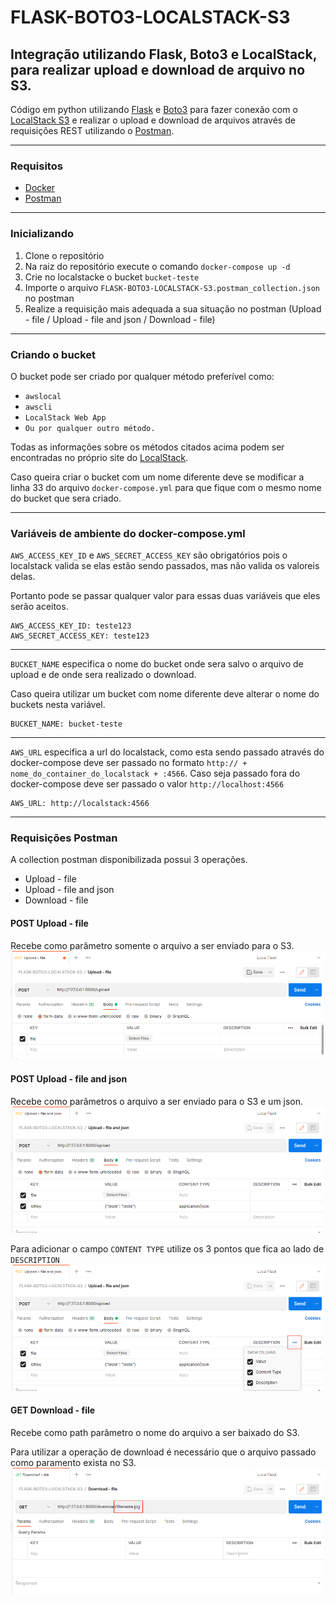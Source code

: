 # FLASK-BOTO3-LOCALSTACK-S3
## Integração utilizando Flask, Boto3 e LocalStack, para realizar upload e download de arquivo no S3.

Código em python utilizando [Flask](https://flask.palletsprojects.com/en/2.1.x/) e [Boto3](https://pypi.org/project/boto3/) para fazer conexão com o [LocalStack S3](https://localstack.cloud/) e realizar o upload e download de arquivos através de requisições REST utilizando o [Postman](https://www.postman.com/).

---
### **Requisitos**
- [Docker](https://www.docker.com/)
- [Postman](https://www.postman.com/)
---
### **Inicializando**
1. Clone o repositório
2. Na raiz do repositório execute o comando `docker-compose up -d`
3. Crie no localstacke o bucket `bucket-teste`
4. Importe o arquivo `FLASK-BOTO3-LOCALSTACK-S3.postman_collection.json` no postman
5. Realize a requisição mais adequada a sua situação no postman (Upload - file / Upload - file and json / Download - file)

---
### **Criando o bucket**
O bucket pode ser criado por qualquer método preferível como:
 - `awslocal`
 - `awscli`
 - `LocalStack Web App`
 - `Ou por qualquer outro método.`

Todas as informações sobre os métodos citados acima podem ser encontradas no próprio site do [LocalStack](https://localstack.cloud/).

Caso queira criar o bucket com um nome diferente deve se modificar a linha 33 do arquivo `docker-compose.yml` para que fique com o mesmo nome do bucket que sera criado.

---
### **Variáveis de ambiente do docker-compose.yml**
`AWS_ACCESS_KEY_ID` e `AWS_SECRET_ACCESS_KEY`  são obrigatórios pois o localstack valida se elas estão sendo passados, mas não valida os valoreis delas.

Portanto pode se passar qualquer valor para essas duas variáveis que eles serão aceitos. 
```
AWS_ACCESS_KEY_ID: teste123
AWS_SECRET_ACCESS_KEY: teste123
```
---

`BUCKET_NAME` especifica o nome do bucket onde sera salvo o arquivo de upload e de onde sera realizado o download.

Caso queira utilizar um bucket com nome diferente deve alterar o nome do buckets nesta variável.
```
BUCKET_NAME: bucket-teste
```
---
`AWS_URL` especifica a url do localstack, como esta sendo passado através do docker-compose deve ser passado no formato `http:// + nome_do_container_do_localstack + :4566`.
Caso seja passado fora do docker-compose deve ser passado o valor `http://localhost:4566`
```
AWS_URL: http://localstack:4566
```
---
### **Requisições Postman**
A collection postman disponibilizada possui 3 operações.
- Upload - file
- Upload - file and json
- Download - file

#### **POST Upload - file**
Recebe como parâmetro somente o arquivo a ser enviado para o S3.
![](./img/Postman-Upload-file.png)

#### **POST Upload - file and json**
Recebe como parâmetros o arquivo a ser enviado para o S3 e um json.
![](./img/Postman-Upload-file-and-json.png)

Para adicionar o campo `CONTENT TYPE` utilize os 3 pontos que fica ao lado de `DESCRIPTION`
![](./img/Postman-Upload-file-and-json2.png)

#### **GET Download - file**
Recebe como path parâmetro o nome do arquivo a ser baixado do S3.

Para utilizar a operação de download é necessário que o arquivo passado como paramento exista no S3.
![](./img/Postman-Download-file.png)